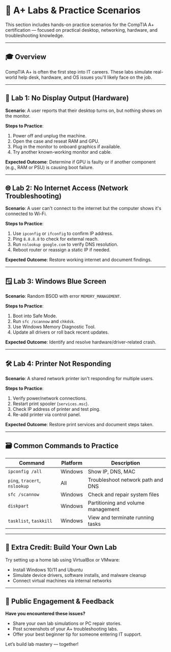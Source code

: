 # 🧪 A+ Labs & Practice Scenarios

This section includes hands-on practice scenarios for the CompTIA A+ certification — focused on practical desktop, networking, hardware, and troubleshooting knowledge.

---

## 🎓 Overview

CompTIA A+ is often the first step into IT careers. These labs simulate real-world help desk, hardware, and OS issues you'll likely face on the job.

---

## 🔧 Lab 1: No Display Output (Hardware)

**Scenario**: A user reports that their desktop turns on, but nothing shows on the monitor.

**Steps to Practice**:
1. Power off and unplug the machine.
2. Open the case and reseat RAM and GPU.
3. Plug in the monitor to onboard graphics if available.
4. Try another known-working monitor and cable.

**Expected Outcome**: Determine if GPU is faulty or if another component (e.g., RAM or PSU) is causing boot failure.

---

## 🌐 Lab 2: No Internet Access (Network Troubleshooting)

**Scenario**: A user can't connect to the internet but the computer shows it's connected to Wi-Fi.

**Steps to Practice**:
1. Use `ipconfig` or `ifconfig` to confirm IP address.
2. Ping `8.8.8.8` to check for external reach.
3. Run `nslookup google.com` to verify DNS resolution.
4. Reboot router or reassign a static IP if needed.

**Expected Outcome**: Restore working internet and document findings.

---

## 🪟 Lab 3: Windows Blue Screen

**Scenario**: Random BSOD with error `MEMORY_MANAGEMENT`.

**Steps to Practice**:
1. Boot into Safe Mode.
2. Run `sfc /scannow` and `chkdsk`.
3. Use Windows Memory Diagnostic Tool.
4. Update all drivers or roll back recent updates.

**Expected Outcome**: Identify and resolve hardware/driver-related crash.

---

## 🛠️ Lab 4: Printer Not Responding

**Scenario**: A shared network printer isn't responding for multiple users.

**Steps to Practice**:
1. Verify power/network connections.
2. Restart print spooler (`services.msc`).
3. Check IP address of printer and test ping.
4. Re-add printer via control panel.

**Expected Outcome**: Restore print services and document steps taken.

---

## 🗃️ Common Commands to Practice

| Command                   | Platform  | Description                              |
|--------------------------|-----------|------------------------------------------|
| `ipconfig /all`          | Windows   | Show IP, DNS, MAC                        |
| `ping`, `tracert`, `nslookup` | All  | Troubleshoot network path and DNS        |
| `sfc /scannow`           | Windows   | Check and repair system files            |
| `diskpart`               | Windows   | Partitioning and volume management       |
| `tasklist`, `taskkill`   | Windows   | View and terminate running tasks         |

---

## 🧠 Extra Credit: Build Your Own Lab

Try setting up a home lab using VirtualBox or VMware:
- Install Windows 10/11 and Ubuntu
- Simulate device drivers, software installs, and malware cleanup
- Connect virtual machines via internal networks

---

## 📢 Public Engagement & Feedback

**Have you encountered these issues?**
- Share your own lab simulations or PC repair stories.
- Post screenshots of your A+ troubleshooting labs.
- Offer your best beginner tip for someone entering IT support.

Let’s build lab mastery — together!
